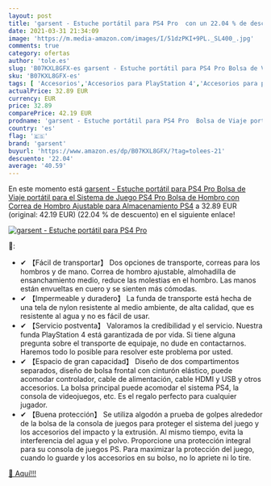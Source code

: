 ```yaml
---
layout: post
title: 'garsent - Estuche portátil para PS4 Pro  con un 22.04 % de descuento'
date: 2021-03-31 21:34:09
image: 'https://m.media-amazon.com/images/I/51dzPKI+9PL._SL400_.jpg'
comments: true
category: ofertas
author: 'tole.es'
slug: 'B07KXL8GFX-es garsent - Estuche portátil para PS4 Pro Bolsa de Viaje...'
sku: 'B07KXL8GFX-es'
tags: [ 'Accesorios','Accesorios para PlayStation 4','Accesorios para portátiles y netbooks','Bandoleras y bolsas mensajero para portátiles y netbooks','Bolsas y fundas para portátiles y netbooks','Hardware y juegos para PlayStation 4','Informática','Videojuegos','garsent','ps4', ]
actualPrice: 32.89 EUR
currency: EUR
price: 32.89
comparePrice: 42.19 EUR
prodname: 'garsent - Estuche portátil para PS4 Pro  Bolsa de Viaje portátil para el Sistema de Juego PS4 Pro Bolsa de Hombro con Correa de Hombro Ajustable para Almacenamiento PS4'
country: 'es'
flag: '🇪🇸'
brand: 'garsent'
buyurl: 'https://www.amazon.es/dp/B07KXL8GFX/?tag=tolees-21'
descuento: '22.04'
average: '40.59'
---
```


En este momento está [garsent - Estuche portátil para PS4 Pro  Bolsa de Viaje portátil para el Sistema de Juego PS4 Pro Bolsa de Hombro con Correa de Hombro Ajustable para Almacenamiento PS4](https://www.amazon.es/dp/B07KXL8GFX/?tag=tolees-21) a 32.89 EUR (original: 42.19 EUR) (22.04 %  de descuento) en el siguiente enlace!

[![garsent - Estuche portátil para PS4 Pro ](https://m.media-amazon.com/images/I/51dzPKI+9PL._SL400_.jpg)](https://www.amazon.es/dp/B07KXL8GFX/?tag=tolees-21)

🔎:

- ✔ 【Fácil de transportar】 Dos opciones de transporte, correas para los hombros y de mano. Correa de hombro ajustable, almohadilla de ensanchamiento medio, reduce las molestias en el hombro. Las manos están envueltas en cuero y se sienten más cómodas.
- ✔ 【Impermeable y duradero】 La funda de transporte está hecha de una tela de nylon resistente al medio ambiente, de alta calidad, que es resistente al agua y no es fácil de usar.
- ✔ 【Servicio postventa】 Valoramos la credibilidad y el servicio. Nuestra funda PlayStation 4 está garantizada de por vida. Si tiene alguna pregunta sobre el transporte de equipaje, no dude en contactarnos. Haremos todo lo posible para resolver este problema por usted.
- ✔ 【Espacio de gran capacidad】 Diseño de dos compartimentos separados, diseño de bolsa frontal con cinturón elástico, puede acomodar controlador, cable de alimentación, cable HDMI y USB y otros accesorios. La bolsa principal puede acomodar el sistema PS4, la consola de videojuegos, etc. Es el regalo perfecto para cualquier jugador.
- ✔ 【Buena protección】 Se utiliza algodón a prueba de golpes alrededor de la bolsa de la consola de juegos para proteger el sistema del juego y los accesorios del impacto y la extrusión. Al mismo tiempo, evita la interferencia del agua y el polvo. Proporcione una protección integral para su consola de juegos PS. Para maximizar la protección del juego, cuando lo guarde y los accesorios en su bolso, no lo apriete ni lo tire.

[🛒 Aquí!!!](https://www.amazon.es/dp/B07KXL8GFX/?tag=tolees-21)
